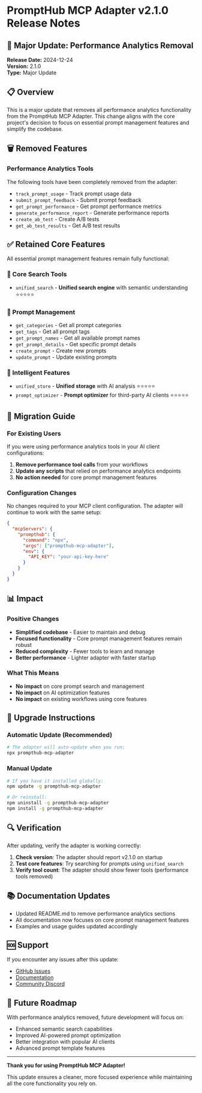 # PromptHub MCP Adapter v2.1.0 Release Notes

## 🚀 Major Update: Performance Analytics Removal

**Release Date:** 2024-12-24  
**Version:** 2.1.0  
**Type:** Major Update

## 📋 Overview

This is a major update that removes all performance analytics functionality from the PromptHub MCP Adapter. This change aligns with the core project's decision to focus on essential prompt management features and simplify the codebase.

## 🗑️ Removed Features

### Performance Analytics Tools
The following tools have been completely removed from the adapter:

- `track_prompt_usage` - Track prompt usage data
- `submit_prompt_feedback` - Submit prompt feedback
- `get_prompt_performance` - Get prompt performance metrics  
- `generate_performance_report` - Generate performance reports
- `create_ab_test` - Create A/B tests
- `get_ab_test_results` - Get A/B test results

## ✅ Retained Core Features

All essential prompt management features remain fully functional:

### 🚀 Core Search Tools
- `unified_search` - **Unified search engine** with semantic understanding ⭐⭐⭐⭐⭐

### 📝 Prompt Management
- `get_categories` - Get all prompt categories
- `get_tags` - Get all prompt tags
- `get_prompt_names` - Get all available prompt names
- `get_prompt_details` - Get specific prompt details
- `create_prompt` - Create new prompts
- `update_prompt` - Update existing prompts

### 🧠 Intelligent Features
- `unified_store` - **Unified storage** with AI analysis ⭐⭐⭐⭐⭐
- `prompt_optimizer` - **Prompt optimizer** for third-party AI clients ⭐⭐⭐⭐⭐

## 🔄 Migration Guide

### For Existing Users

If you were using performance analytics tools in your AI client configurations:

1. **Remove performance tool calls** from your workflows
2. **Update any scripts** that relied on performance analytics endpoints
3. **No action needed** for core prompt management features

### Configuration Changes

No changes required to your MCP client configuration. The adapter will continue to work with the same setup:

```json
{
  "mcpServers": {
    "prompthub": {
      "command": "npx",
      "args": ["prompthub-mcp-adapter"],
      "env": {
        "API_KEY": "your-api-key-here"
      }
    }
  }
}
```

## 📊 Impact

### Positive Changes
- **Simplified codebase** - Easier to maintain and debug
- **Focused functionality** - Core prompt management features remain robust
- **Reduced complexity** - Fewer tools to learn and manage
- **Better performance** - Lighter adapter with faster startup

### What This Means
- **No impact** on core prompt search and management
- **No impact** on AI optimization features
- **No impact** on existing workflows using core features

## 🚀 Upgrade Instructions

### Automatic Update (Recommended)
```bash
# The adapter will auto-update when you run:
npx prompthub-mcp-adapter
```

### Manual Update
```bash
# If you have it installed globally:
npm update -g prompthub-mcp-adapter

# Or reinstall:
npm uninstall -g prompthub-mcp-adapter
npm install -g prompthub-mcp-adapter
```

## 🔍 Verification

After updating, verify the adapter is working correctly:

1. **Check version**: The adapter should report v2.1.0 on startup
2. **Test core features**: Try searching for prompts using `unified_search`
3. **Verify tool count**: The adapter should show fewer tools (performance tools removed)

## 📚 Documentation Updates

- Updated README.md to remove performance analytics sections
- All documentation now focuses on core prompt management features
- Examples and usage guides updated accordingly

## 🆘 Support

If you encounter any issues after this update:

- [GitHub Issues](https://github.com/xiiizoux/PromptHub/issues)
- [Documentation](https://docs.prompt-hub.cc)
- [Community Discord](https://discord.gg/prompthub)

## 🔮 Future Roadmap

With performance analytics removed, future development will focus on:

- Enhanced semantic search capabilities
- Improved AI-powered prompt optimization
- Better integration with popular AI clients
- Advanced prompt template features

---

**Thank you for using PromptHub MCP Adapter!** 

This update ensures a cleaner, more focused experience while maintaining all the core functionality you rely on.
